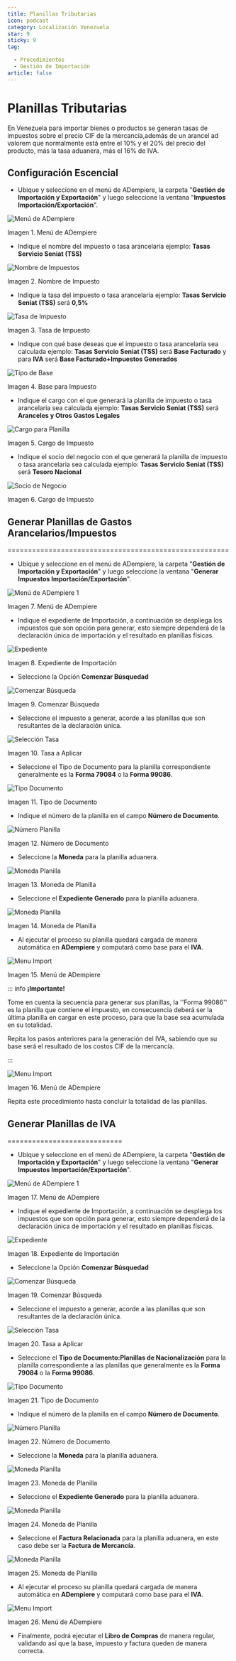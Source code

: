 ```yaml
---
title: Planillas Tributarias
icon: podcast
category: Localización Venezuela
star: 9
sticky: 9
tag:

  - Procedimientos
  - Gestión de Importación
article: false
---
```


**Planillas Tributarias**
=========================

En Venezuela para importar bienes o productos se generan tasas de impuestos sobre el precio CIF de la mercancía,además de un arancel ad valorem que normalmente está entre el 10% y el 20% del precio del producto, más la tasa aduanera, más el 16% de IVA.

## **Configuración Escencial**

- Ubique y seleccione en el menú de ADempiere, la carpeta "**Gestión de Importación y Exportación**" y luego seleccione la ventana "**Impuestos Importación/Exportación**".

![Menú de ADempiere](/assets/img/docs/lve/procedures/import/resources/confimpuestos.png)

Imagen 1. Menú de ADempiere

- Indique el nombre del impuesto o tasa arancelaria ejemplo: **Tasas Servicio Seniat (TSS)**

![Nombre de Impuestos](/assets/img/docs/lve/procedures/import/resources/nombreconfimpuestos.png)

Imagen 2. Nombre de Impuesto

- Indique la tasa del impuesto o tasa arancelaria ejemplo: **Tasas Servicio Seniat (TSS)** será **0,5%**

![Tasa de Impuesto](/assets/img/docs/lve/procedures/import/resources/tasaconfigimpuestos.png)

Imagen 3. Tasa de Impuesto

- Indique con qué base deseas que el impuesto o tasa arancelaria sea calculada ejemplo: **Tasas Servicio Seniat (TSS)** será **Base Facturado** y para **IVA** será **Base Facturado+Impuestos Generados**

![Tipo de Base](/assets/img/docs/lve/procedures/import/resources/tipodebaseimpuestos.png)

Imagen 4. Base para Impuesto

- Indique el cargo con el que generará la planilla de impuesto o tasa arancelaria sea calculada ejemplo: **Tasas Servicio Seniat (TSS)** será **Aranceles y Otros Gastos Legales**

![Cargo para Planilla](/assets/img/docs/lve/procedures/import/resources/cargoconfigtasas.png)

Imagen 5. Cargo de Impuesto

- Indique el socio del negocio con el que generará la planilla de impuesto o tasa arancelaria sea calculada ejemplo: **Tasas Servicio Seniat (TSS)** será **Tesoro Nacional**

![Socio de Negocio](/assets/img/docs/lve/procedures/import/resources/snplanilla.png)

Imagen 6. Cargo de Impuesto

## **Generar Planillas de Gastos Arancelarios/Impuestos**
======================================================

- Ubique y seleccione en el menú de ADempiere, la carpeta "**Gestión de Importación y Exportación**" y luego seleccione la ventana "**Generar Impuestos Importación/Exportación**".

![Menú de ADempiere 1](/assets/img/docs/lve/procedures/import/resources/procgenerartasas.png)

Imagen 7. Menú de ADempiere

- Indique el expediente de Importación, a continuación se despliega los impuestos que son opción para generar, esto siempre dependerá de la declaración única de importación y el resultado en planillas físicas.

![Expediente](/assets/img/docs/lve/procedures/import/resources/expgenerartasas.png)

Imagen 8. Expediente de Importación

- Seleccione la Opción **Comenzar Búsquedad**

![Comenzar Búsqueda](/assets/img/docs/lve/procedures/import/resources/comenzarbimpuestos.png)

Imagen 9. Comenzar Búsqueda

- Seleccione el impuesto a generar, acorde a las planillas que son resultantes de la declaración única.

![Selección Tasa](/assets/img/docs/lve/procedures/import/resources/SeleccionImp.png)

Imagen 10. Tasa a Aplicar

- Seleccione el Tipo de Documento para la planilla correspondiente generalmente es la **Forma 79084** o la **Forma 99086**.

![Tipo Documento](/assets/img/docs/lve/procedures/import/resources/tipdocgentasas.png)

Imagen 11. Tipo de Documento

- Indique el número de la planilla en el campo **Número de Documento**.

![Número Planilla](/assets/img/docs/lve/procedures/import/resources/ndocgenplanilla.png)

Imagen 12. Número de Documento

- Seleccione la **Moneda** para la planilla aduanera.

![Moneda Planilla](/assets/img/docs/lve/procedures/import/resources/mongenplanilla.png)

Imagen 13. Moneda de Planilla

- Seleccione el **Expediente Generado** para la planilla aduanera.

![Moneda Planilla](/assets/img/docs/lve/procedures/import/resources/mongenplanilla.png)

Imagen 14. Moneda de Planilla

- Al ejecutar el proceso su planilla quedará cargada de manera automática en **ADempiere** y computará como base para el **IVA**.

![Menu Import](/assets/img/docs/lve/procedures/import/resources/menuimport.png)

Imagen 15. Menú de ADempiere

::: info **¡Importante!**

Tome en cuenta la secuencia para generar sus planillas, la ''Forma 99086'' es la planilla que contiene el impuesto, en consecuencia deberá ser la última planilla en cargar en este proceso, para que la base sea acumulada en su totalidad.

Repita los pasos anteriores para la generación del IVA, sabiendo que su base será el resultado de los costos CIF de la mercancía.

:::

![Menu Import](/assets/img/docs/lve/procedures/import/resources/menuimport.png)

Imagen 16. Menú de ADempiere

Repita este procedimiento hasta concluir la totalidad de las planillas.

## **Generar Planillas de IVA**
============================

- Ubique y seleccione en el menú de ADempiere, la carpeta "**Gestión de Importación y Exportación**" y luego seleccione la ventana "**Generar Impuestos Importación/Exportación**".

![Menú de ADempiere 1](/assets/img/docs/lve/procedures/import/resources/procgenerartasas.png)

Imagen 17. Menú de ADempiere

- Indique el expediente de Importación, a continuación se despliega los impuestos que son opción para generar, esto siempre dependerá de la declaración única de importación y el resultado en planillas físicas.

![Expediente](/assets/img/docs/lve/procedures/import/resources/expgenerartasas.png)

Imagen 18. Expediente de Importación

- Seleccione la Opción **Comenzar Búsquedad**

![Comenzar Búsqueda](/assets/img/docs/lve/procedures/import/resources/comenzarbimpuestos.png)

Imagen 19. Comenzar Búsqueda

- Seleccione el impuesto a generar, acorde a las planillas que son resultantes de la declaración única.

![Selección Tasa](/assets/img/docs/lve/procedures/import/resources/SeleccionImp.png)

Imagen 20. Tasa a Aplicar

- Seleccione el **Tipo de Documento:Planillas de Nacionalización** para la planilla correspondiente a las planillas que generalmente es la **Forma 79084** o la **Forma 99086**.

![Tipo Documento](/assets/img/docs/lve/procedures/import/resources/tipdocgentasas.png)

Imagen 21. Tipo de Documento

- Indique el número de la planilla en el campo **Número de Documento**.

![Número Planilla](/assets/img/docs/lve/procedures/import/resources/ndocgenplanilla.png)

Imagen 22. Número de Documento

- Seleccione la **Moneda** para la planilla aduanera.

![Moneda Planilla](/assets/img/docs/lve/procedures/import/resources/mongenplanilla.png)

Imagen 23. Moneda de Planilla

- Seleccione el **Expediente Generado** para la planilla aduanera.

![Moneda Planilla](/assets/img/docs/lve/procedures/import/resources/mongenplanilla.png)

Imagen 24. Moneda de Planilla

- Seleccione el **Factura Relacionada** para la planilla aduanera, en este caso debe ser la **Factura de Mercancía**.

![Moneda Planilla](/assets/img/docs/lve/procedures/import/resources/mongenplanilla.png)

Imagen 25. Moneda de Planilla

- Al ejecutar el proceso su planilla quedará cargada de manera automática en **ADempiere** y computará como base para el **IVA**.

![Menu Import](/assets/img/docs/lve/procedures/import/resources/menuimport.png)

Imagen 26. Menú de ADempiere

- Finalmente, podrá ejecutar el **Libro de Compras** de manera regular, validando así que la base, impuesto y factura queden de manera correcta.
